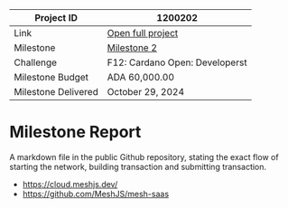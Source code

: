 |Project ID|1200202|
|-----------|-------------|
|Link|[Open full project](https://projectcatalyst.io/funds/12/f12-cardano-open-developers/sidan-or-meshjs-cardano-service-layer-framework-for-dapps)|
|Milestone|[Milestone 2](https://milestones.projectcatalyst.io/projects/1200202/milestones/2)
|Challenge|	F12: Cardano Open: Developerst|
|Milestone Budget|ADA 60,000.00|
|Milestone Delivered|	October 29, 2024|

# Milestone Report
	
A markdown file in the public Github repository, stating the exact flow of starting the network, building transaction and submitting transaction.
- https://cloud.meshjs.dev/
- https://github.com/MeshJS/mesh-saas
